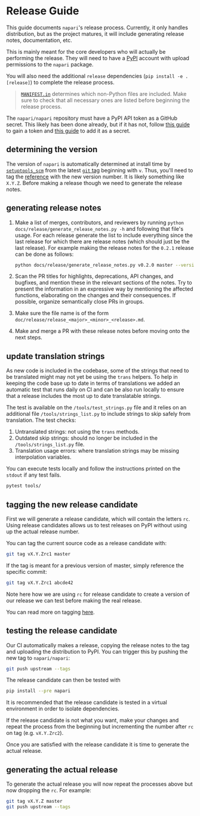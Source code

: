 # Release Guide

This guide documents `napari`'s release process.
Currently, it only handles distribution, but as the project matures,
it will include generating release notes, documentation, etc.

This is mainly meant for the core developers who will actually be performing the release.
They will need to have a [PyPI](https://pypi.org) account with upload permissions to the `napari` package.

You will also need the additional `release` dependencies (`pip install -e .[release]`) to complete the release process.

> [`MANIFEST.in`](https://github.com/napari/napari/blob/master/MANIFEST.in) determines which non-Python files are included.
> Make sure to check that all necessary ones are listed before beginning the release process.

The `napari/napari` repository must have a PyPI API token as a GitHub secret.
This likely has been done already, but if it has not, follow
[this guide](https://pypi.org/help/#apitoken) to gain a token and
[this guide](https://help.github.com/en/actions/automating-your-workflow-with-github-actions/creating-and-using-encrypted-secrets)
to add it as a secret.

## determining the version

The version of `napari` is automatically determined at install time by
[`setuptools_scm`](https://github.com/pypa/setuptools_scm) from the latest
[`git` tag](https://git-scm.com/book/en/v2/Git-Basics-Tagging) beginning with
`v`. Thus, you'll need to tag the
[reference](https://git-scm.com/book/en/v2/Git-Internals-Git-References) with
the new version number. It is likely something like `X.Y.Z`. Before making a
release though we need to generate the release notes.

## generating release notes

1. Make a list of merges, contributors, and reviewers by running
   ``python docs/release/generate_release_notes.py -h`` and following that file's usage.
   For each release generate the list to include everything since the last release for which there
   are release notes (which should just be the last release). For example making the release notes
   for the `0.2.1` release can be done as follows:

   ```bash
   python docs/release/generate_release_notes.py v0.2.0 master --version 0.2.1 | tee docs/release/release_0_2_1.md
   ```

2. Scan the PR titles for highlights, deprecations, API changes,
   and bugfixes, and mention these in the relevant sections of the notes.
   Try to present the information in an expressive way by mentioning
   the affected functions, elaborating on the changes and their
   consequences. If possible, organize semantically close PRs in groups.

3. Make sure the file name is of the form ``doc/release/release_<major>_<minor>_<release>.md``.

4. Make and merge a PR with these release notes before moving onto the next steps.

## update translation strings

As new code is included in the codebase, some of the strings that need to be translated might
may not yet be using the `trans` helpers. To help in keeping the code base up to date in terms
of translations we added an automatic test that runs daily on CI and can be also run locally
to ensure that a release includes the most up to date translatable strings.

The test is available on the `/tools/test_strings.py` file and it relies on an additional file
`/tools/strings_list.py` to include strings to skip safely from translation. The test checks:

  1. Untranslated strings: not using the `trans` methods.
  2. Outdated skip strings: should no longer be included in the `/tools/strings_list.py` file.
  3. Translation usage errors: where translation strings may be missing interpolation variables.

You can execute tests locally and follow the instructions printed on the `stdout` if any test fails.

  ```bash
  pytest tools/
  ```

## tagging the new release candidate

First we will generate a release candidate, which will contain the letters `rc`.
Using release candidates allows us to test releases on PyPI without using up the actual
release number.

You can tag the current source code as a release candidate with:

```bash
git tag vX.Y.Zrc1 master
```

If the tag is meant for a previous version of master, simply reference the specific commit:

```bash
git tag vX.Y.Zrc1 abcde42
```

Note here how we are using `rc` for release candidate to create a version of our release we can test
before making the real release.

You can read more on tagging [here](https://git-scm.com/book/en/v2/Git-Basics-Tagging).

## testing the release candidate

Our CI automatically makes a release, copying the release notes to the tag and uploading the distribution to PyPI.
You can trigger this by pushing the new tag to `napari/napari`:

```bash
git push upstream --tags
```

The release candidate can then be tested with

```bash
pip install --pre napari
```

It is recommended that the release candidate is tested in a virtual environment in order to isolate dependencies.

If the release candidate is not what you want, make your changes and repeat the process from the beginning but
incrementing the number after `rc` on tag (e.g. `vX.Y.Zrc2`).

Once you are satisfied with the release candidate it is time to generate the actual release.

## generating the actual release

To generate the actual release you will now repeat the processes above but now dropping the `rc`.
For example:

```bash
git tag vX.Y.Z master
git push upstream --tags
```
